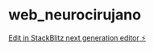 # web_neurocirujano

[Edit in StackBlitz next generation editor ⚡️](https://stackblitz.com/~/github.com/ejmontana/web_neurocirujano)